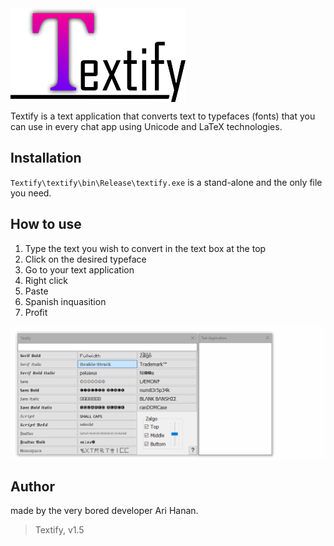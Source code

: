<img src="https://github.com/AriHanan/Textify/blob/master/Resources/full%20logo.png" alt="Textify" title="Textify" align="middle" height="150" />

Textify is a text application that converts text to typefaces (fonts) that you can use in every chat app using Unicode and LaTeX technologies.

## Installation
`Textify\textify\bin\Release\textify.exe` is a stand-alone and the only file you need.

## How to use
1. Type the text you wish to convert in the text box at the top
2. Click on the desired typeface
3. Go to your text application
4. Right click
5. Paste
6. Spanish inquasition
7. Profit
<img src="https://github.com/AriHanan/Textify/blob/master/Resources/How%20to%20use.gif" alt="Textify" title="Textify" align="middle" />

## Author
made by the very bored developer Ari Hanan.

> Textify, v1.5
